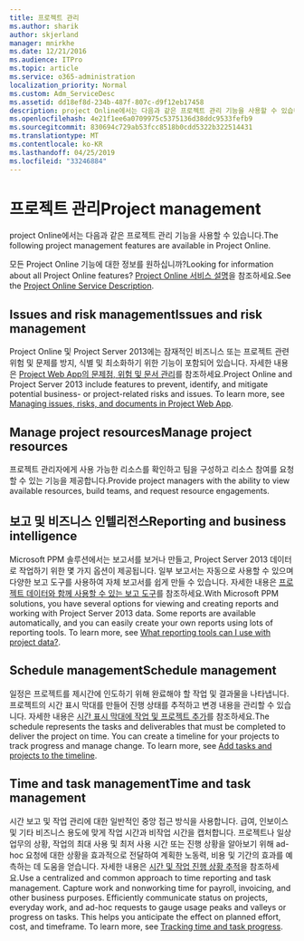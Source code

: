 ```yaml
---
title: 프로젝트 관리
ms.author: sharik
author: skjerland
manager: mnirkhe
ms.date: 12/21/2016
ms.audience: ITPro
ms.topic: article
ms.service: o365-administration
localization_priority: Normal
ms.custom: Adm_ServiceDesc
ms.assetid: dd18ef8d-234b-487f-807c-d9f12eb17458
description: project Online에서는 다음과 같은 프로젝트 관리 기능을 사용할 수 있습니다.
ms.openlocfilehash: 4e21f1ee6a0709975c5375136d38ddc9533fefb9
ms.sourcegitcommit: 830694c729ab53fcc8518b0cdd5322b322514431
ms.translationtype: MT
ms.contentlocale: ko-KR
ms.lasthandoff: 04/25/2019
ms.locfileid: "33246884"
---
```

# <a name="project-management"></a><span data-ttu-id="ad57c-103">프로젝트 관리</span><span class="sxs-lookup"><span data-stu-id="ad57c-103">Project management</span></span>

<span data-ttu-id="ad57c-104">project Online에서는 다음과 같은 프로젝트 관리 기능을 사용할 수 있습니다.</span><span class="sxs-lookup"><span data-stu-id="ad57c-104">The following project management features are available in Project Online.</span></span>
  
<span data-ttu-id="ad57c-105">모든 Project Online 기능에 대한 정보를 원하십니까?</span><span class="sxs-lookup"><span data-stu-id="ad57c-105">Looking for information about all Project Online features?</span></span> <span data-ttu-id="ad57c-106">[Project Online 서비스 설명](project-online-service-description.md)을 참조하세요.</span><span class="sxs-lookup"><span data-stu-id="ad57c-106">See the [Project Online Service Description](project-online-service-description.md).</span></span>
  
## <a name="issues-and-risk-management"></a><span data-ttu-id="ad57c-107">Issues and risk management</span><span class="sxs-lookup"><span data-stu-id="ad57c-107">Issues and risk management</span></span>
<span data-ttu-id="ad57c-108"><a name="bkmk_IssuesRiskManagement"> </a></span><span class="sxs-lookup"><span data-stu-id="ad57c-108"></span></span>

<span data-ttu-id="ad57c-p102">Project Online 및 Project Server 2013에는 잠재적인 비즈니스 또는 프로젝트 관련 위험 및 문제를 방지, 식별 및 최소화하기 위한 기능이 포함되어 있습니다. 자세한 내용은 [Project Web App의 문제점, 위험 및 문서 관리](https://go.microsoft.com/fwlink/?LinkId=402634)를 참조하세요.</span><span class="sxs-lookup"><span data-stu-id="ad57c-p102">Project Online and Project Server 2013 include features to prevent, identify, and mitigate potential business- or project-related risks and issues. To learn more, see [Managing issues, risks, and documents in Project Web App](https://go.microsoft.com/fwlink/?LinkId=402634).</span></span>
  
## <a name="manage-project-resources"></a><span data-ttu-id="ad57c-111">Manage project resources</span><span class="sxs-lookup"><span data-stu-id="ad57c-111">Manage project resources</span></span>
<span data-ttu-id="ad57c-112"><a name="bkmk_ManageProjectResources"> </a></span><span class="sxs-lookup"><span data-stu-id="ad57c-112"></span></span>

<span data-ttu-id="ad57c-113">프로젝트 관리자에게 사용 가능한 리소스를 확인하고 팀을 구성하고 리소스 참여를 요청할 수 있는 기능을 제공합니다.</span><span class="sxs-lookup"><span data-stu-id="ad57c-113">Provide project managers with the ability to view available resources, build teams, and request resource engagements.</span></span>
  
## <a name="reporting-and-business-intelligence"></a><span data-ttu-id="ad57c-114">보고 및 비즈니스 인텔리전스</span><span class="sxs-lookup"><span data-stu-id="ad57c-114">Reporting and business intelligence</span></span>
<span data-ttu-id="ad57c-115"><a name="bkmk_ReportingBusinessIntelligence"> </a></span><span class="sxs-lookup"><span data-stu-id="ad57c-115"></span></span>

<span data-ttu-id="ad57c-p103">Microsoft PPM 솔루션에서는 보고서를 보거나 만들고, Project Server 2013 데이터로 작업하기 위한 몇 가지 옵션이 제공됩니다. 일부 보고서는 자동으로 사용할 수 있으며 다양한 보고 도구를 사용하여 자체 보고서를 쉽게 만들 수 있습니다. 자세한 내용은 [프로젝트 데이터와 함께 사용할 수 있는 보고 도구](https://go.microsoft.com/fwlink/?LinkId=402642)를 참조하세요.</span><span class="sxs-lookup"><span data-stu-id="ad57c-p103">With Microsoft PPM solutions, you have several options for viewing and creating reports and working with Project Server 2013 data. Some reports are available automatically, and you can easily create your own reports using lots of reporting tools. To learn more, see [What reporting tools can I use with project data?](https://go.microsoft.com/fwlink/?LinkId=402642).</span></span>
  
## <a name="schedule-management"></a><span data-ttu-id="ad57c-119">Schedule management</span><span class="sxs-lookup"><span data-stu-id="ad57c-119">Schedule management</span></span>
<span data-ttu-id="ad57c-120"><a name="bkmk_ScheduleManagement"> </a></span><span class="sxs-lookup"><span data-stu-id="ad57c-120"></span></span>

<span data-ttu-id="ad57c-p104">일정은 프로젝트를 제시간에 인도하기 위해 완료해야 할 작업 및 결과물을 나타냅니다. 프로젝트의 시간 표시 막대를 만들어 진행 상태를 추적하고 변경 내용을 관리할 수 있습니다. 자세한 내용은 [시간 표시 막대에 작업 및 프로젝트 추가](https://go.microsoft.com/fwlink/?LinkID=402655)를 참조하세요.</span><span class="sxs-lookup"><span data-stu-id="ad57c-p104">The schedule represents the tasks and deliverables that must be completed to deliver the project on time. You can create a timeline for your projects to track progress and manage change. To learn more, see [Add tasks and projects to the timeline](https://go.microsoft.com/fwlink/?LinkID=402655).</span></span>
  
## <a name="time-and-task-management"></a><span data-ttu-id="ad57c-124">Time and task management</span><span class="sxs-lookup"><span data-stu-id="ad57c-124">Time and task management</span></span>
<span data-ttu-id="ad57c-125"><a name="bkmk_TimeTaskManagement"> </a></span><span class="sxs-lookup"><span data-stu-id="ad57c-125"></span></span>

<span data-ttu-id="ad57c-p105">시간 보고 및 작업 관리에 대한 일반적인 중앙 접근 방식을 사용합니다. 급여, 인보이스 및 기타 비즈니스 용도에 맞게 작업 시간과 비작업 시간을 캡처합니다. 프로젝트나 일상 업무의 상황, 작업의 최대 사용 및 최저 사용 시간 또는 진행 상황을 알아보기 위해 ad-hoc 요청에 대한 상황을 효과적으로 전달하여 계획한 노동력, 비용 및 기간의 효과를 예측하는 데 도움을 얻습니다. 자세한 내용은 [시간 및 작업 진행 상황 추적](https://go.microsoft.com/fwlink/p/?LinkId=271321)을 참조하세요.</span><span class="sxs-lookup"><span data-stu-id="ad57c-p105">Use a centralized and common approach to time reporting and task management. Capture work and nonworking time for payroll, invoicing, and other business purposes. Efficiently communicate status on projects, everyday work, and ad-hoc requests to gauge usage peaks and valleys or progress on tasks. This helps you anticipate the effect on planned effort, cost, and timeframe. To learn more, see [Tracking time and task progress](https://go.microsoft.com/fwlink/p/?LinkId=271321).</span></span>
  

